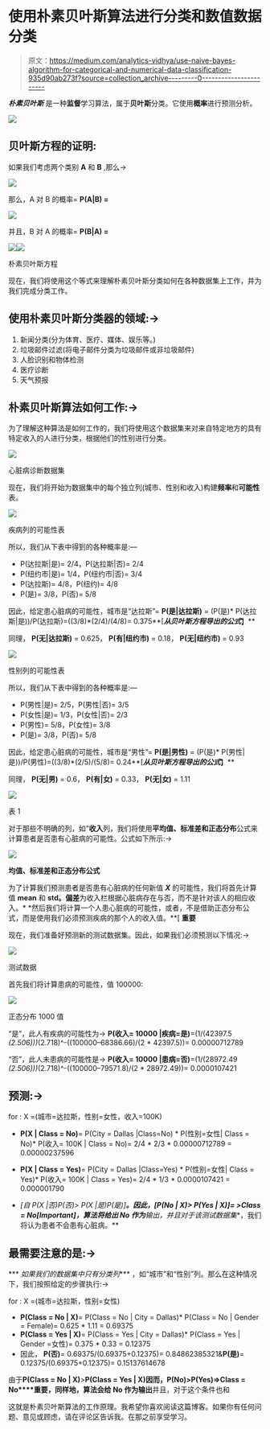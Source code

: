 # 使用朴素贝叶斯算法进行分类和数值数据分类

> 原文：<https://medium.com/analytics-vidhya/use-naive-bayes-algorithm-for-categorical-and-numerical-data-classification-935d90ab273f?source=collection_archive---------0----------------------->

***朴素贝叶斯*** 是一种**监督**学习算法，属于**贝叶斯**分类。它使用**概率**进行预测分析。

![](img/f134d148844700392e8132ff7e89debc.png)

## 贝叶斯方程的证明:

如果我们考虑两个类别 **A** 和 **B** ,那么→

![](img/e37d9dbd937525aadfcb3f7305b0deef.png)

那么，A 对 B 的概率= **P(A|B) =**

![](img/094c540a42cee738122b03d733f33b1b.png)

并且，B 对 A 的概率= **P(B|A) =**

![](img/487ccf3d27e1f2136e81301ccda2d34c.png)![](img/995f0208a76d5797aec3f7b581200437.png)

朴素贝叶斯方程

现在，我们将使用这个等式来理解朴素贝叶斯分类如何在各种数据集上工作，并为我们完成分类工作。

## **使用朴素贝叶斯分类器的领域:→**

1.  新闻分类(分为体育、医疗、媒体、娱乐等。)
2.  垃圾邮件过滤(将电子邮件分类为垃圾邮件或非垃圾邮件)
3.  人脸识别和物体检测
4.  医疗诊断
5.  天气预报

## **朴素贝叶斯算法如何工作:→**

为了理解这种算法是如何工作的，我们将使用这个数据集来对来自特定地方的具有特定收入的人进行分类，根据他们的性别进行分类。

![](img/3a2242c71c1235b38f4a1d1bae95a135.png)

心脏病诊断数据集

现在，我们将开始为数据集中的每个独立列(城市、性别和收入)构建**频率**和**可能性**表。

![](img/21e763bf6a49b2c9f384a7e5d19c69de.png)

疾病列的可能性表

所以，我们从下表中得到的各种概率是:—

*   P(达拉斯|是)= 2/4，P(达拉斯|否)= 2/4
*   P(纽约市|是)= 1/4，P(纽约市|否)= 3/4
*   P(达拉斯)= 4/8，P(纽约)= 4/8
*   P(是)= 3/8，P(否)= 5/8

因此，给定患心脏病的可能性，城市是“达拉斯”= **P(是|达拉斯)** = (P(是)* P(达拉斯|是))/P(达拉斯)=((3/8)*(2/4)/(4/8)= 0.375**[***从贝叶斯方程导出的公式***】**

同理， **P(无|达拉斯)** = 0.625， **P(有|纽约市)** = 0.18， **P(无|纽约市)** = 0.93

![](img/773e78a382625931f99fa8fc0e2cb7a9.png)

性别列的可能性表

所以，我们从下表中得到的各种概率是:—

*   P(男性|是)= 2/5，P(男性|否)= 3/5
*   P(女性|是)= 1/3，P(女性|否)= 2/3
*   P(男性)= 5/8，P(女性)= 3/8
*   P(是)= 3/8，P(否)= 5/8

因此，给定患心脏病的可能性，城市是“男性”= **P(是|男性)** = (P(是)* P(男性|是))/P(男性)=((3/8)*(2/5)/(5/8)= 0.24**[***从贝叶斯方程导出的公式***】**

同理， **P(无|男)** = 0.6， **P(有|女)** = 0.33， **P(无|女)** = 1.11

![](img/fe9277f836e2abba58bc76b237a040e9.png)

表 1

对于那些不明确的列，如“**收入**列，我们将使用**平均值、标准差和正态分布**公式来计算患者是否患有心脏病的可能性。公式如下所示:→

![](img/c9e82625c81649f48a475a9b514ab8bd.png)

**均值、标准差和正态分布公式**

为了计算我们预测患者是否患有心脏病的任何新值 ***X*** 的可能性，我们将首先计算值 **mean** 和 **std。偏差**为收入栏根据心脏病存在与否，而不是针对该人的相应收入。* *然后我们将计算一个人患心脏病的可能性，或者，不是借助正态分布公式，而是使用我们必须预测疾病的那个人的收入值。**[ **重要**

现在，我们准备好预测新的测试数据集。因此，如果我们必须预测以下情况:→

![](img/a33cf6c91204113f3e6d68a5832e5d5e.png)

测试数据

首先我们将计算患病的可能性，值 100000:

![](img/d0d05b0469c477cdff7d28694092ac4b.png)

正态分布 1000 值

“是”，此人有疾病的可能性为→ **P(收入= 10000 |疾病=是)**=(1/(42397.5 *(2.506)))*(2.718)^-((100000–68386.66)/(2 * 42397.5))= 0.00000712789

“否”，此人未患病的可能性是→ **P(收入= 10000 |患病=否)**=(1/(28972.49 *(2.506)))*(2.718)^-((100000–79571.8)/(2 * 28972.49))= 0.0000107421

## 预测:→

for : X =(城市=达拉斯，性别=女性，收入=100K)

*   **P(X | Class = No)**= P(City = Dallas |Class=No) * P(性别=女性| Class = No)* P(收入= 100K | Class = No)= 2/4 * 2/3 * 0.00000712789 = 0.00000237596
*   **P(X | Class = Yes)**= P(City = Dallas |Class=Yes) * P(性别=女性| Class = Yes)* P(收入= 100K | Class = Yes)= 2/4 * 1/3 * 0.0000107421 = 0.000001790

* *[自 P(X |否)*P(否)> P(X |是)*P(是)]**。因此，[P(No | X)> P(Yes | X)]= >**Class = No**[**Important**]，算法将给出 **No** 作为**输出**，并且对于该测试数据集**，我们将认为患者不会患有心脏病。**

## 最需要注意的是:→

*** *如果我们的数据集中只有分类列**** ，如“城市”和“性别”列。那么在这种情况下，我们按照给定的步骤执行:→

for : X =(城市=达拉斯，性别=女性)

*   **P(Class = No | X)**= P(Class = No | City = Dallas)* P(Class = No | Gender = Female)= 0.625 * 1.11 = 0.69375
*   **P(Class = Yes | X)**= P(Class = Yes | City = Dallas)* P(Class = Yes | Gender =女性)= 0.375 * 0.33 = 0.12375
*   因此， **P(否)**= 0.69375/(0.69375+0.12375)= 0.84862385321&**P(是)**= 0.12375/(0.69375+0.12375)= 0.15137614678

由于**P(Class = No | X)**>**P(Class = Yes | X)**因而，**P(No)**>**P(Yes)**=>**Class = No****重要**，同样地，算法会给 **No** 作为**输出**并且，对于这个条件也和

这就是朴素贝叶斯算法的工作原理。我希望你喜欢阅读这篇博客。如果你有任何问题、意见或顾虑，请在评论区告诉我。在那之前享受学习。
